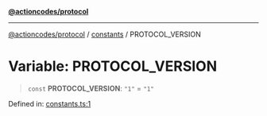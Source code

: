 [**@actioncodes/protocol**](../../README.md)

***

[@actioncodes/protocol](../../modules.md) / [constants](../README.md) / PROTOCOL\_VERSION

# Variable: PROTOCOL\_VERSION

> `const` **PROTOCOL\_VERSION**: `"1"` = `"1"`

Defined in: [constants.ts:1](https://github.com/otaprotocol/actioncodes/blob/a8b35c1388affc2365ea89beead5f92a97b38de7/src/constants.ts#L1)
